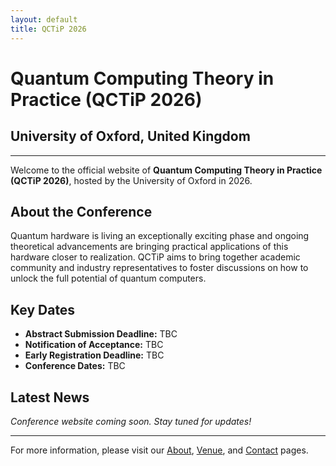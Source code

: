 ```yaml
---
layout: default
title: QCTiP 2026
---
```


# Quantum Computing Theory in Practice (QCTiP 2026)

## University of Oxford, United Kingdom

---

Welcome to the official website of **Quantum Computing Theory in Practice (QCTiP 2026)**, hosted by the University of Oxford in 2026.

## About the Conference

Quantum hardware is living an exceptionally exciting phase and ongoing theoretical advancements are bringing practical applications of this hardware closer to realization. QCTiP aims to bring together academic community and industry representatives to foster discussions on how to unlock the full potential of quantum computers.


## Key Dates

- **Abstract Submission Deadline:** TBC
- **Notification of Acceptance:** TBC
- **Early Registration Deadline:** TBC
- **Conference Dates:** TBC


## Latest News

_Conference website coming soon. Stay tuned for updates!_

---

For more information, please visit our [About](/about), [Venue](/venue), and [Contact](/contact) pages.
